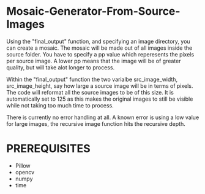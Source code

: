 # Mosaic-Generator-From-Source-Images
Using the "final_output" function, and specifying an image directory, you can create a mosaic. The mosaic will be made out of all images inside the source folder.
You have to specify a pp value which reperesents the pixels per source image. A lower pp means that the image will be of greater quality, but will take alot longer to process.

Within the "final_output" function the two varialbe src_image_width, src_image_height, say how large a source image will be in terms of pixels. The code will reformat all the source images to be of this size. It is automatically set to 125 as this makes the original images to still be visible while not taking too much time to process.

There is currently no error handling at all. A known error is using a low value for large images, the recursive image function hits the recursive depth.

# PREREQUISITES
- Pillow
- opencv
- numpy
- time
